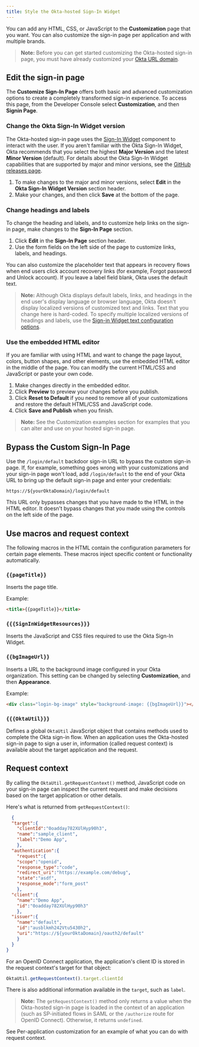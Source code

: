```yaml
---
title: Style the Okta-hosted Sign-In Widget
---
```


You can add any HTML, CSS, or JavaScript to the **Customization** page that you want. You can also customize the sign-in page per application and with multiple brands.

> **Note:** Before you can get started customizing the Okta-hosted sign-in page, you must have already customized your [Okta URL domain](/docs/guides/custom-url-domain/).

## Edit the sign-in page

The **Customize Sign-In Page** offers both basic and advanced customization options to create a completely transformed sign-in experience. To access this page, from the Developer Console select **Customization**, and then **Signin Page**.

### Change the Okta Sign-In Widget version

The Okta-hosted sign-in page uses the [Sign-In Widget](https://github.com/okta/okta-signin-widget) component to interact with the user. If you aren't familiar with the Okta Sign-In Widget, Okta recommends that you select the highest **Major Version** and the latest **Minor Version** (default). For details about the Okta Sign-In Widget capabilities that are supported by major and minor versions, see the [GitHub releases page](https://github.com/okta/okta-signin-widget/releases).

1. To make changes to the major and minor versions, select **Edit** in the **Okta Sign-In Widget Version** section header.
2. Make your changes, and then click **Save** at the bottom of the page.

### Change headings and labels

To change the heading and labels, and to customize help links on the sign-in page, make changes to the **Sign-In Page** section.

1. Click **Edit** in the **Sign-In Page** section header.
2. Use the form fields on the left side of the page to customize links, labels, and headings.

You can also customize the placeholder text that appears in recovery flows when end users click account recovery links (for example, Forgot password and Unlock account). If you leave a label field blank, Okta uses the default text.

> **Note:** Although Okta displays default labels, links, and headings in the end user's display language or browser language, Okta doesn't display localized versions of customized text and links. Text that you change here is hard-coded. To specify multiple localized versions of headings and labels, use the [Sign-in Widget text configuration options](https://github.com/okta/okta-signin-widget/#language-and-text).

### Use the embedded HTML editor

If you are familiar with using HTML and want to change the page layout, colors, button shapes, and other elements, use the embedded HTML editor in the middle of the page. You can modify the current HTML/CSS and JavaScript or paste your own code.

1. Make changes directly in the embedded editor.
2. Click **Preview** to preview your changes before you publish.
3. Click **Reset to Default** if you need to remove all of your customizations and restore the default HTML/CSS and JavaScript code.
4. Click **Save and Publish** when you finish.

> **Note:** See the <GuideLink link="../customization-examples">Customization examples</GuideLink> section for examples that you can alter and use on your hosted sign-in page.

## Bypass the Custom Sign-In Page

Use the `/login/default` backdoor sign-in URL to bypass the custom sign-in page. If, for example, something goes wrong with your customizations and your sign-in page won't load, add `/login/default` to the end of your Okta URL to bring up the default sign-in page and enter your credentials:

`https://${yourOktaDomain}/login/default`

This URL only bypasses changes that you have made to the HTML in the HTML editor. It doesn't bypass changes that you made using the controls on the left side of the page.

## Use macros and request context

The following macros in the HTML contain the configuration parameters for certain page elements. These macros inject specific content or functionality automatically.

### <span v-pre>`{{pageTitle}}`</span>

Inserts the page title.

Example:

```html
<title>{{pageTitle}}</title>
```

### <span v-pre>`{{{SignInWidgetResources}}}`</span>

Inserts the JavaScript and CSS files required to use the Okta Sign-In Widget.

### <span v-pre>`{{bgImageUrl}}`</span>

Inserts a URL to the background image configured in your Okta organization. This setting can be changed by selecting **Customization**, and then **Appearance**.

Example:
```html
<div class="login-bg-image" style="background-image: {{bgImageUrl}}"></div>
```

###  <span v-pre>`{{{OktaUtil}}}`</span>

Defines a global `OktaUtil` JavaScript object that contains methods used to complete the Okta sign-in flow. When an application uses the Okta-hosted sign-in page to sign a user in, information (called request context) is available about the target application and the request.

## Request context

By calling the `OktaUtil.getRequestContext()` method, JavaScript code on your sign-in page can inspect the current request and make decisions based on the target application or other details.

Here's what is returned from `getRequestContext()`:

```json
  {
  "target":{
    "clientId":"0oadday782XUlHyp90h3",
    "name":"sample_client",
    "label":"Demo App",
    },
  "authentication":{
    "request":{
    "scope":"openid",
    "response_type":"code",
    "redirect_uri":"https://example.com/debug",
    "state":"asdf",
    "response_mode":"form_post"
    },
  "client":{
    "name":"Demo App",
    "id":"0oadday782XUlHyp90h3"
    },
  "issuer":{
    "name":"default",
    "id":"ausblkmh242Vtu5430h2",
    "uri":"https://${yourOktaDomain}/oauth2/default"
    }
  }
}
```

For an OpenID Connect application, the application's client ID is stored in the request context's target for that object:

```javascript
OktaUtil.getRequestContext().target.clientId
```

There is also additional information available in the `target`, such as `label`.

> **Note:** The `getRequestContext()` method only returns a value when the Okta-hosted sign-in page is loaded in the context of an application (such as SP-initiated flows in SAML or the `/authorize` route for OpenID Connect). Otherwise, it returns `undefined`.

See <GuideLink link="../customization-examples/#per-application-customization">Per-application customization</GuideLink> for an example of what you can do with request context.

<NextSectionLink/>
